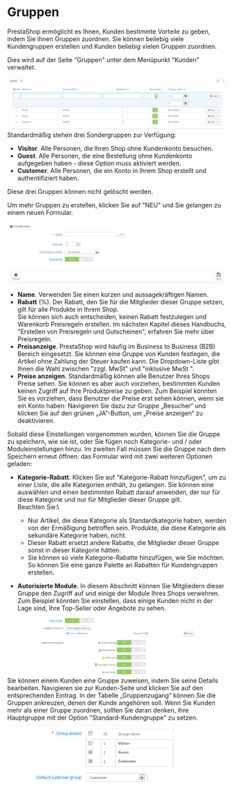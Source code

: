 # Gruppen

PrestaShop ermöglicht es Ihnen, Kunden bestimmte Vorteile zu geben, indem Sie ihnen Gruppen zuordnen. Sie können beliebig viele Kundengruppen erstellen und Kunden beliebig vielen Gruppen zuordnen.

Dies wird auf der Seite "Gruppen" unter dem Menüpunkt "Kunden" verwaltet.

![](../../../.gitbook/assets/23038771.png)Standardmäßig stehen drei Sondergruppen zur Verfügung:

* **Visitor**. Alle Personen, die Ihren Shop ohne Kundenkonto besuchen.
* **Guest**. Alle Personen, die eine Bestellung ohne Kundenkonto aufgegeben haben - diese Option muss aktiviert werden.
* **Customer**. Alle Personen, die ein Konto in Ihrem Shop erstellt und authentifiziert haben.

Diese drei Gruppen können nicht gelöscht werden.

Um mehr Gruppen zu erstellen, klicken Sie auf "NEU" und Sie gelangen zu einem neuen Formular.

![](../../../.gitbook/assets/23038774.png)

* **Name**. Verwenden Sie einen kurzen und aussagekräftigen Namen.
* **Rabatt** (%). Der Rabatt, den Sie für die Mitglieder dieser Gruppe setzen, gilt für alle Produkte in Ihrem Shop.\
  &#x20;Sie können sich auch entscheiden, keinen Rabatt festzulegen und  Warenkorb Preisregeln erstellen. Im nächsten Kapitel dieses Handbuchs, "Erstellen von Preisregeln und Gutscheinen", erfahren Sie mehr über Preisregeln.
* **Preisanzeige**. PrestaShop wird häufig im Business to Business (B2B) Bereich eingesetzt. Sie können eine Gruppe von Kunden festlegen, die Artikel ohne Zahlung der Steuer kaufen kann. Die Dropdown-Liste gibt Ihnen die Wahl zwischen "zzgl. MwSt" und "inklusive MwSt ".
* **Preise anzeigen**. Standardmäßig können alle Benutzer Ihres Shops Preise sehen. Sie können es aber auch vorziehen, bestimmten Kunden keinen Zugriff auf Ihre Produktpreise zu geben. Zum Beispiel könnten Sie es vorziehen, dass Benutzer die Preise erst sehen können, wenn sie ein Konto haben: Navigieren Sie dazu zur Gruppe „Besucher“ und klicken Sie auf den grünen „JA“-Button, um „Preise anzeigen“ zu deaktivieren.

Sobald diese Einstellungen vorgenommen wurden, können Sie die Gruppe zu speichern, wie sie ist, oder Sie fügen noch Kategorie- und / oder Moduleinstellungen hinzu. Im zweiten Fall müssen Sie die Gruppe nach dem Speichern erneut öffnen: das Formular wird mit zwei weiteren Optionen geladen:

* **Kategorie-Rabatt**. Klicken Sie auf "Kategorie-Rabatt hinzufügen", um zu einer Liste, die alle Kategorien enthält, zu gelangen. Sie können eine auswählen und einen bestimmten Rabatt darauf anwenden, der nur für diese Kategorie und nur für Mitglieder dieser Gruppe gilt.\
  Beachten Sie:\

  * Nur Artikel, die diese Kategorie als Standardkategorie haben, werden von der Ermäßigung betroffen sein. Produkte, die diese Kategorie als sekundäre Kategorie haben, nicht.
  * Dieser Rabatt ersetzt andere Rabatte, die Mitglieder dieser Gruppe sonst in dieser Kategorie hätten.
  * Sie können so viele Kategorie-Rabatte hinzufügen, wie Sie möchten. So können Sie eine ganze Palette an Rabatten für Kundengruppen erstellen.
* **Autorisierte Module**. In diesem Abschnitt können Sie Mitgliedern dieser Gruppe den Zugriff auf und einige der Module Ihres Shops verwehren. Zum Beispiel könnten Sie einstellen, dass einige Kunden nicht in der Lage sind, Ihre Top-Seller oder Angebote zu sehen.

![](../../../.gitbook/assets/23038775.png)Sie können einem Kunden eine Gruppe zuweisen, indem Sie seine Details bearbeiten. Navigieren sie zur Kunden-Seite und klicken Sie auf den entsprechenden Eintrag. In der Tabelle „Gruppenzugang“ können Sie die Gruppen ankreuzen, denen der Kunde angehören soll. Wenn Sie Kunden mehr als einer Gruppe zuordnen, sollten Sie daran denken, ihre Hauptgruppe mit der Option "Standard-Kundengruppe" zu setzen.

![](../../../.gitbook/assets/23038778.png)
